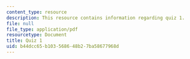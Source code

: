 ```yaml
---
content_type: resource
description: This resource contains information regarding quiz 1.
file: null
file_type: application/pdf
resourcetype: Document
title: Quiz 1
uid: b44dcc65-b103-5686-48b2-7ba58677968d
---
```

